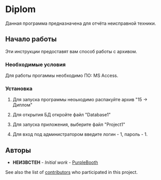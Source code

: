 # Diplom

Данная программа предназначена для отчёта неисправной техники.

## Начало работы

Эти инструкции предоставят вам способ работы с архивом.

### Необходимые условия

Для работы прогаммы необходимо ПО: MS Access.

### Установка

1. Для запуска программы неоьходимо распакуйте архив "15 -> Диплом"

2. Для открытия БД откройте файл "Database1"

3. Для запуска приложения, выберите файл "Project1"

4. Для вход под администратором введите логин - 1, пароль - 1.
 

## Авторы

* **НЕИЗВСТЕН** - *Initial work* - [PurpleBooth](https://github.com/PurpleBooth)

See also the list of [contributors](https://github.com/your/project/contributors) who participated in this project.
